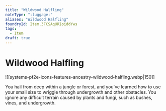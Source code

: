 ```yaml
---
title: "Wildwood Halfling"
noteType: ":luggage:"
aliases: "Wildwood Halfling"
foundryId: Item.3FCSAqURIoiddYws
tags:
  - Item
draft: true
---
```


# Wildwood Halfling
![[systems-pf2e-icons-features-ancestry-wildwood-halfling.webp|150]]

You hail from deep within a jungle or forest, and you've learned how to use your small size to wriggle through undergrowth and other obstacles. You ignore any difficult terrain caused by plants and fungi, such as bushes, vines, and undergrowth.
